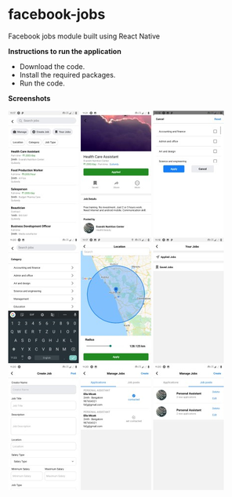 # facebook-jobs
Facebook jobs module built using React Native

<b>Instructions to run the application</b>
* Download the code.
* Install the required packages.
* Run the code.

<b>Screenshots</b>
<br><br>
![Jobs screen](assets/Jobs.jpg)
![Details screen](assets/Details.jpg)
![Categories screen](assets/Categories.jpg)
![Search screen](assets/Search.jpg)
![Location screen](assets/Location.jpg)
![Your-jobs screen](assets/Your-jobs.jpg)
![Create job screen](assets/Create-job.jpg)
![Applications screen](assets/Applications.jpg)
![Job-posts screen](assets/Job-posts.jpg)